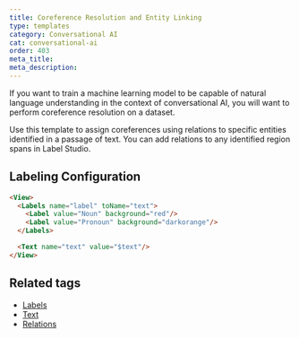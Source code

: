 ```yaml
---
title: Coreference Resolution and Entity Linking
type: templates
category: Conversational AI
cat: conversational-ai
order: 403
meta_title: 
meta_description: 
---
```


If you want to train a machine learning model to be capable of natural language understanding in the context of conversational AI, you will want to perform coreference resolution on a dataset.

Use this template to assign coreferences using relations to specific entities identified in a passage of text. You can add relations to any identified region spans in Label Studio.

## Labeling Configuration

```html
<View>
  <Labels name="label" toName="text">
    <Label value="Noun" background="red"/>
    <Label value="Pronoun" background="darkorange"/>
  </Labels>

  <Text name="text" value="$text"/>
</View>
```

## Related tags

- [Labels](/tags/labels.html)
- [Text](/tags/text.html)
- [Relations](/tags/relations.html)